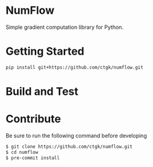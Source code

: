 # NumFlow

Simple gradient computation library for Python.

# Getting Started

```bash
pip install git+https://github.com/ctgk/numflow.git
```

# Build and Test

# Contribute

Be sure to run the following command before developing

```bash
$ git clone https://github.com/ctgk/numflow.git
$ cd numflow
$ pre-commit install
```
